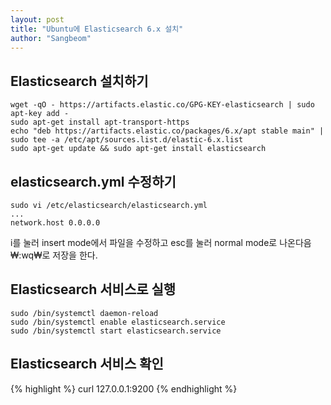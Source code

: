 ```yaml
---
layout: post
title: "Ubuntu에 Elasticsearch 6.x 설치"
author: "Sangbeom"
---
```


## Elasticsearch 설치하기
```
wget -qO - https://artifacts.elastic.co/GPG-KEY-elasticsearch | sudo apt-key add -
sudo apt-get install apt-transport-https
echo "deb https://artifacts.elastic.co/packages/6.x/apt stable main" | sudo tee -a /etc/apt/sources.list.d/elastic-6.x.list
sudo apt-get update && sudo apt-get install elasticsearch
```

## elasticsearch.yml 수정하기
```
sudo vi /etc/elasticsearch/elasticsearch.yml
...
network.host 0.0.0.0
```
i를 눌러 insert mode에서 파일을 수정하고 esc를 눌러 normal mode로 나온다음 ₩:wq₩로 저장을 한다.

## Elasticsearch 서비스로 실행
```
sudo /bin/systemctl daemon-reload
sudo /bin/systemctl enable elasticsearch.service
sudo /bin/systemctl start elasticsearch.service
```

## Elasticsearch 서비스 확인
{% highlight %}
curl 127.0.0.1:9200
{% endhighlight %}
